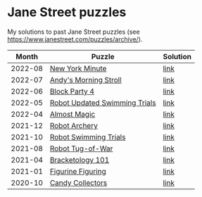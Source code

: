# Jane Street puzzles

My solutions to past Jane Street puzzles (see https://www.janestreet.com/puzzles/archive/). 

Month | Puzzle | Solution
-|-|-
2022-08 | [New York Minute](https://www.janestreet.com/puzzles/new-york-minute-index/)                             | [link](https://github.com/miguelbper/jane-street-puzzles/blob/main/2022-08-new-york-minute.py)
2022-07 | [Andy's Morning Stroll](https://www.janestreet.com/puzzles/andys-morning-stroll-index/)                  | [link](https://github.com/miguelbper/jane-street-puzzles/blob/main/2022-07-andys-morning-stroll.py)
2022-06 | [Block Party 4](https://www.janestreet.com/puzzles/block-party-4-index/)                                 | [link](https://github.com/miguelbper/jane-street-puzzles/blob/main/2022-06-block-party-4.py)
2022-05 | [Robot Updated Swimming Trials](https://www.janestreet.com/puzzles/robot-updated-swimming-trials-index/) | [link](https://github.com/miguelbper/jane-street-puzzles/blob/main/2022-05-robot-updated-swimming-trials.py)
2022-04 | [Almost Magic](https://www.janestreet.com/puzzles/almost-magic-index/)                                   | [link](https://github.com/miguelbper/jane-street-puzzles/blob/main/2022-04-almost-magic.py)
2021-12 | [Robot Archery](https://www.janestreet.com/puzzles/robot-archery-index/)                                 | [link](https://github.com/miguelbper/jane-street-puzzles/blob/main/2021-12-robot-archery.py)
2021-10 | [Robot Swimming Trials](https://www.janestreet.com/puzzles/robot-swimming-trials-index/)                 | [link](https://github.com/miguelbper/jane-street-puzzles/blob/main/2021-10-robot-swimming-trials.py)
2021-08 | [Robot Tug-of-War](https://www.janestreet.com/puzzles/robot-tug-of-war-index/)                           | [link](https://github.com/miguelbper/jane-street-puzzles/blob/main/2021-08-robot-tug-of-war.py)
2021-04 | [Bracketology 101](https://www.janestreet.com/puzzles/bracketology-101-index/)                           | [link](https://github.com/miguelbper/jane-street-puzzles/blob/main/2021-04-bracketology-101.py)
2021-01 | [Figurine Figuring](https://www.janestreet.com/puzzles/figurine-figuring-index/)                         | [link](https://github.com/miguelbper/jane-street-puzzles/blob/main/2021-01-figurine-figuring.py)
2020-10 | [Candy Collectors](https://www.janestreet.com/puzzles/candy-collectors-index/)                           | [link](https://github.com/miguelbper/jane-street-puzzles/blob/main/2020-10-candy-collectors.py)
